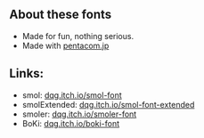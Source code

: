 ## About these fonts
- Made for fun, nothing serious.
- Made with <a href="https://www.pentacom.jp/pentacom/bitfontmaker2/">pentacom.jp</a>
## Links:
- smol: <a href="https://dqg.itch.io/smol-font">dqg.itch.io/smol-font</a>
- smolExtended: <a href="https://dqg.itch.io/smol-font-extended">dqg.itch.io/smol-font-extended</a>
- smoler: <a href="https://dqg.itch.io/smoler-font">dqg.itch.io/smoler-font</a>
- BoKi: <a href="https://dqg.itch.io/boki-font">dqg.itch.io/boki-font</a>
